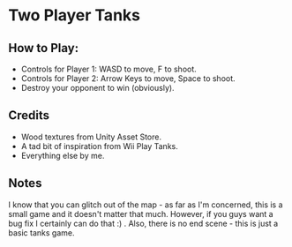 # Two Player Tanks
## How to Play:
- Controls for Player 1: WASD to move, F to shoot.
- Controls for Player 2: Arrow Keys to move, Space to shoot.
- Destroy your opponent to win (obviously).

## Credits
- Wood textures from Unity Asset Store.
- A tad bit of inspiration from Wii Play Tanks.
- Everything else by me.

## Notes
I know that you can glitch out of the map - as far as I'm concerned, this is a small game and it doesn't matter that much. However, if you guys want a bug fix I certainly can do that :) . Also, there is no end scene - this is just a basic tanks game.
